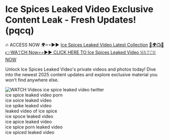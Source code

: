 # Ice Spices Leaked Video Exclusive Content Leak - Fresh Updates! (pqcq)

🔥 ACCESS NOW 🌍==►► <a href="https://tinyurl.com/3fjeunct" rel="nofollow">Ice Spices Leaked Video Latest Collection</a></h3>
[🔴🌍📺📱👉WA𝚃CH Now==►► CLICK HERE TO Ice Spices Leaked Video 𝚆𝙰𝚃𝙲𝙷 NOW](https://tinyurl.com/3fjeunct)

Unlock Ice Spices Leaked Video's private videos and photos today! Dive into the newest 2025 content updates and explore exclusive material you won’t find anywhere else.


<a href="https://tinyurl.com/3fjeunct" rel="nofollow" data-target="animated-image.originalLink"><img src="https://camo.githubusercontent.com/8a4f000d20f83aca3bf7ec5f350d767afa0574a8a352519fd8cfa583a6f93a33/68747470733a2f2f692e696d6775722e636f6d2f644a486b345a712e676966" alt="WATCH Videos" data-canonical-src="https://i.imgur.com/dJHk4Zq.gif" style="max-width: 100%; display: inline-block;" data-target="animated-image.originalImage"></a>
ice spice leaked video twitter<br>
ice spice leaked video porn<br>
ice soice leaked video<br>
ice spike leaked video<br>
leaked video of ice spice<br>
ice spoce leaked video<br>
ice apice leaked video<br>
ice spice porn leaked video<br>
ice spiced leaked video